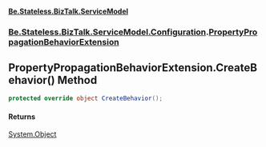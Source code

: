 #### [Be.Stateless.BizTalk.ServiceModel](README.md 'README')
### [Be.Stateless.BizTalk.ServiceModel.Configuration](Be.Stateless.BizTalk.ServiceModel.Configuration.md 'Be.Stateless.BizTalk.ServiceModel.Configuration').[PropertyPropagationBehaviorExtension](PropertyPropagationBehaviorExtension.md 'Be.Stateless.BizTalk.ServiceModel.Configuration.PropertyPropagationBehaviorExtension')

## PropertyPropagationBehaviorExtension.CreateBehavior() Method

```csharp
protected override object CreateBehavior();
```

#### Returns
[System.Object](https://docs.microsoft.com/en-us/dotnet/api/System.Object 'System.Object')